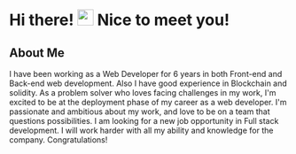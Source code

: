 # Hi there! <img src="https://media.giphy.com/media/hvRJCLFzcasrR4ia7z/giphy.gif" width="29px" height="29px"> Nice to meet you!

##  About Me

I have been working as a Web Developer for 6 years in both Front-end and Back-end web
development. Also I have good experience in Blockchain and solidity.
As a problem solver who loves facing challenges in my work, I'm excited to be at the deployment
phase of my career as a web developer. I'm passionate and ambitious about my work, and love to
be on a team that questions possibilities. I am looking for a new job opportunity in Full stack
development. I will work harder with all my ability and knowledge for the company.
Congratulations!
<br>







